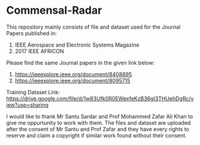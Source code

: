 # Commensal-Radar

This repository mainly consists of file and dataset used for the Journal Papers published in:
1) IEEE Aerospace and Electronic Systems Magazine
2) 2017 IEEE AFRICON

Please find the same Journal papers in the given link below:
1) https://ieeexplore.ieee.org/document/8408895
2) https://ieeexplore.ieee.org/document/8095715


Training Dataset Link: https://drive.google.com/file/d/1w83Ufk0R0EWexfeKzB36gI3THUehDgRc/view?usp=sharing


I would like to thank Mr Santu Sardar and Prof Mohammed Zafar Ali Khan to give me oppurtunity to work with them.
The files and dataset are uploaded after the consent of Mr Santu and Prof Zafar and they have every rights to 
reserve and claim a copyright if similar work found without their consent.
